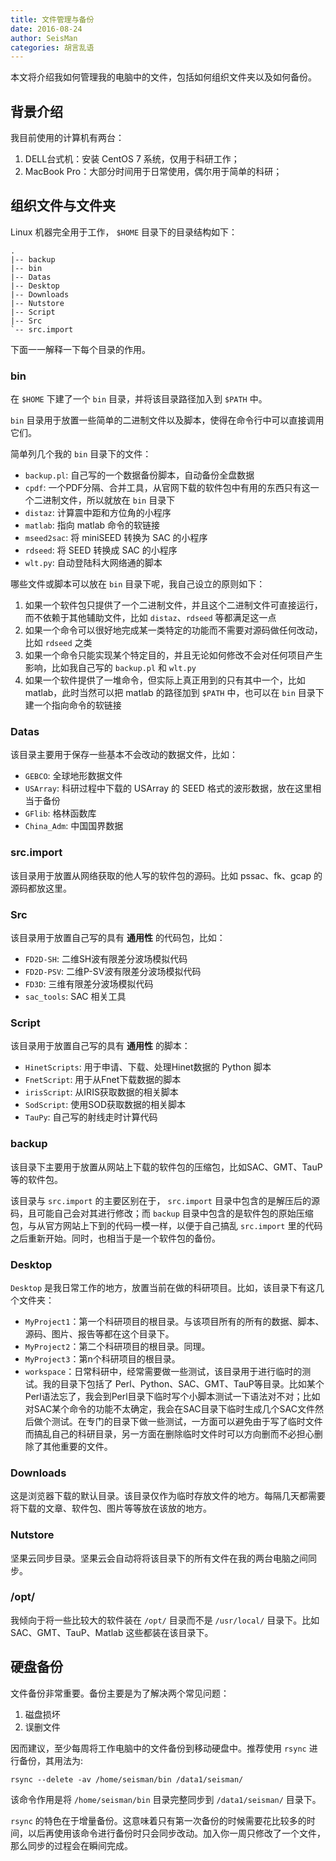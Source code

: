 ```yaml
---
title: 文件管理与备份
date: 2016-08-24
author: SeisMan
categories: 胡言乱语
---
```


本文将介绍我如何管理我的电脑中的文件，包括如何组织文件夹以及如何备份。

<!--more-->

## 背景介绍

我目前使用的计算机有两台：

1. DELL台式机：安装 CentOS 7 系统，仅用于科研工作；
2. MacBook Pro：大部分时间用于日常使用，偶尔用于简单的科研；

## 组织文件与文件夹

Linux 机器完全用于工作， `$HOME` 目录下的目录结构如下：

~~~
.
|-- backup
|-- bin
|-- Datas
|-- Desktop
|-- Downloads
|-- Nutstore
|-- Script
|-- Src
`-- src.import
~~~

下面一一解释一下每个目录的作用。

### bin

在 `$HOME` 下建了一个 `bin` 目录，并将该目录路径加入到 `$PATH` 中。

`bin` 目录用于放置一些简单的二进制文件以及脚本，使得在命令行中可以直接调用它们。

简单列几个我的 `bin` 目录下的文件：

- `backup.pl`: 自己写的一个数据备份脚本，自动备份全盘数据
- `cpdf`: 一个PDF分隔、合并工具，从官网下载的软件包中有用的东西只有这一个二进制文件，所以就放在 `bin` 目录下
- `distaz`: 计算震中距和方位角的小程序
- `matlab`: 指向 matlab 命令的软链接
- `mseed2sac`: 将 miniSEED 转换为 SAC 的小程序
- `rdseed`: 将 SEED 转换成 SAC 的小程序
- `wlt.py`: 自动登陆科大网络通的脚本

哪些文件或脚本可以放在 `bin` 目录下呢，我自己设立的原则如下：

1. 如果一个软件包只提供了一个二进制文件，并且这个二进制文件可直接运行，而不依赖于其他辅助文件，比如 `distaz`、`rdseed` 等都满足这一点
2. 如果一个命令可以很好地完成某一类特定的功能而不需要对源码做任何改动，比如 `rdseed` 之类
3. 如果一个命令只能实现某个特定目的，并且无论如何修改不会对任何项目产生影响，比如我自己写的 `backup.pl` 和 `wlt.py`
4. 如果一个软件提供了一堆命令，但实际上真正用到的只有其中一个，比如 matlab，此时当然可以把 matlab 的路径加到 `$PATH` 中，也可以在 `bin` 目录下建一个指向命令的软链接

### Datas

该目录主要用于保存一些基本不会改动的数据文件，比如：

- `GEBCO`: 全球地形数据文件
- `USArray`: 科研过程中下载的 USArray 的 SEED 格式的波形数据，放在这里相当于备份
- `GFlib`: 格林函数库
- `China_Adm`: 中国国界数据

### src.import

该目录用于放置从网络获取的他人写的软件包的源码。比如 pssac、fk、gcap 的源码都放这里。

### Src

该目录用于放置自己写的具有 **通用性** 的代码包，比如：

- `FD2D-SH`: 二维SH波有限差分波场模拟代码
- `FD2D-PSV`: 二维P-SV波有限差分波场模拟代码
- `FD3D`: 三维有限差分波场模拟代码
- `sac_tools`: SAC 相关工具

### Script

该目录用于放置自己写的具有 **通用性** 的脚本：

- `HinetScripts`: 用于申请、下载、处理Hinet数据的 Python 脚本
- `FnetScript`: 用于从Fnet下载数据的脚本
- `irisScript`: 从IRIS获取数据的相关脚本
- `SodScript`: 使用SOD获取数据的相关脚本
- `TauPy`: 自己写的射线走时计算代码

### backup

该目录下主要用于放置从网站上下载的软件包的压缩包，比如SAC、GMT、TauP等的软件包。

该目录与 `src.import` 的主要区别在于， `src.import` 目录中包含的是解压后的源码，且可能自己会对其进行修改；而 `backup` 目录中包含的是软件包的原始压缩包，与从官方网站上下到的代码一模一样，以便于自己搞乱 `src.import` 里的代码之后重新开始。同时，也相当于是一个软件包的备份。

### Desktop

`Desktop` 是我日常工作的地方，放置当前在做的科研项目。比如，该目录下有这几个文件夹：

- `MyProject1`：第一个科研项目的根目录。与该项目所有的所有的数据、脚本、源码、图片、报告等都在这个目录下。
- `MyProject2`：第二个科研项目的根目录。同理。
- `MyProject3`：第n个科研项目的根目录。
- `workspace`：日常科研中，经常需要做一些测试，该目录用于进行临时的测试。我的目录下包括了 Perl、Python、SAC、GMT、TauP等目录。比如某个Perl语法忘了，我会到Perl目录下临时写个小脚本测试一下语法对不对；比如对SAC某个命令的功能不太确定，我会在SAC目录下临时生成几个SAC文件然后做个测试。在专门的目录下做一些测试，一方面可以避免由于写了临时文件而搞乱自己的科研目录，另一方面在删除临时文件时可以方向删而不必担心删除了其他重要的文件。

### Downloads

这是浏览器下载的默认目录。该目录仅作为临时存放文件的地方。每隔几天都需要将下载的文章、软件包、图片等等放在该放的地方。

### Nutstore

坚果云同步目录。坚果云会自动将将该目录下的所有文件在我的两台电脑之间同步。

### /opt/

我倾向于将一些比较大的软件装在 `/opt/` 目录而不是 `/usr/local/` 目录下。比如 SAC、GMT、TauP、Matlab 这些都装在该目录下。

## 硬盘备份

文件备份非常重要。备份主要是为了解决两个常见问题：

1. 磁盘损坏
2. 误删文件

因而建议，至少每周将工作电脑中的文件备份到移动硬盘中。推荐使用 `rsync` 进行备份，其用法为:

    rsync --delete -av /home/seisman/bin /data1/seisman/

该命令作用是将 `/home/seisman/bin` 目录完整同步到 `/data1/seisman/` 目录下。

`rsync` 的特色在于增量备份。这意味着只有第一次备份的时候需要花比较多的时间，以后再使用该命令进行备份时只会同步改动。加入你一周只修改了一个文件，那么同步的过程会在瞬间完成。
